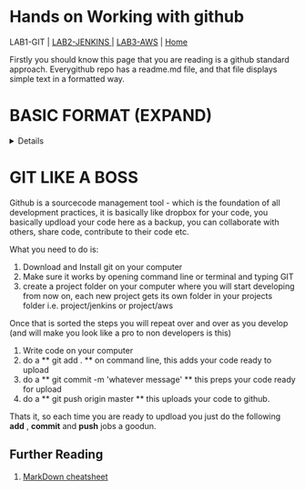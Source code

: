 # Hands on Working with github

LAB1-GIT |
[LAB2-JENKINS ](../LAB2-JENKINS/README.md) |
[LAB3-AWS](../LAB3-AWS/README.md) |
[Home](../README.md) 


Firstly you should know this page that you are reading is a github standard approach. Everygithub repo has a readme.md file, and that file displays simple text in a formatted way. 

# BASIC FORMAT (EXPAND)
<details>


# # BIG TITLE  

## ## H1 HEADING  

### ### H2 HEADING (and so on)  



To do bullet points, you just use the * then a space 

* bullet 1 
* bullet 2 
* bullet 3 

You can google markdown format or just check the link below for a one pager cheatsheet.  Don't worry about this too much, all you need to know is how to do a title, and bullet points - that will mean all your code folders will have a nice README that will display anytime someone accesses your github repo.
</details>

# GIT LIKE A BOSS

Github is a sourcecode management tool - which is the foundation of all development practices, it is basically like dropbox for your code, you basically updload your code here as a backup, you can collaborate with others, share code, contribute to their code etc. 

What you need to do is: 

1. Download and Install git on your computer
2. Make sure it works by opening command line or terminal and typing GIT
3. create a project folder on your computer where you will start developing from now on, each new project gets its own folder in your projects folder i.e. project/jenkins or project/aws

Once that is sorted the steps you will repeat over and over as you develop (and will make you look like a pro to non developers is this)

1. Write code on your computer
2. do a ** git add . ** on command line, this adds your code ready to upload
3. do a ** git commit -m 'whatever message' ** this preps your code ready for upload
4. do a ** git push origin master ** this uploads your code to github. 

Thats it, so each time you are ready to updload you just do the following __add__ , __commit__ and __push__ jobs a goodun.

## Further Reading
1. [MarkDown cheatsheet](https://github.com/adam-p/markdown-here/wiki/Markdown-Cheatsheet)